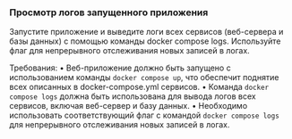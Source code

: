 
### Просмотр логов запущенного приложения

Запустите приложение и выведите логи всех сервисов (веб-сервера и базы данных) с помощью команды docker compose logs. Используйте флаг для непрерывного отслеживания новых записей в логах.

Требования:
•	Веб-приложение должно быть запущено с использованием команды `docker compose up`, что обеспечит поднятие всех описанных в docker-compose.yml сервисов.
•	Команда `docker compose logs` должна быть использована для вывода логов всех сервисов, включая веб-сервер и базу данных.
•	Необходимо использовать соответствующий флаг с командой `docker compose logs` для непрерывного отслеживания новых записей в логах.